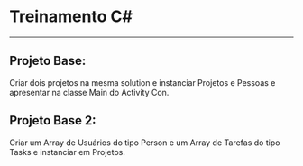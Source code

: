 # Treinamento C#
-----------------

## Projeto Base:
Criar dois projetos na mesma solution e instanciar Projetos e Pessoas e apresentar na classe Main do Activity Con.

## Projeto Base 2:

Criar um Array de Usuários do tipo Person e um Array de Tarefas do tipo Tasks e instanciar em Projetos.


